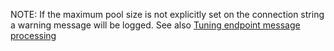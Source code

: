 NOTE: If the maximum pool size is not explicitly set on the connection string a warning message will be logged. See also [Tuning endpoint message processing](/nservicebus/operations/tuning.md)